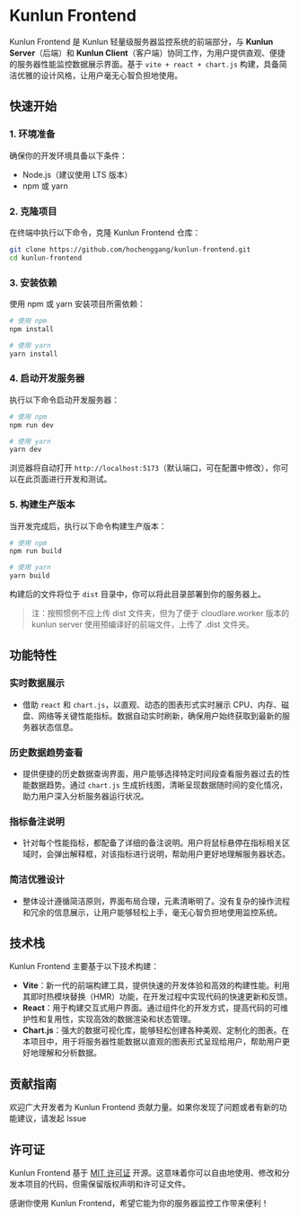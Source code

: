 # Kunlun Frontend

Kunlun Frontend 是 Kunlun 轻量级服务器监控系统的前端部分，与 **Kunlun Server**（后端）和 **Kunlun Client**（客户端）协同工作，为用户提供直观、便捷的服务器性能监控数据展示界面。基于 `vite + react + chart.js` 构建，具备简洁优雅的设计风格，让用户毫无心智负担地使用。

## 快速开始

### 1. 环境准备
确保你的开发环境具备以下条件：
- Node.js（建议使用 LTS 版本）
- npm 或 yarn

### 2. 克隆项目
在终端中执行以下命令，克隆 Kunlun Frontend 仓库：
```bash
git clone https://github.com/hochenggang/kunlun-frontend.git
cd kunlun-frontend
```

### 3. 安装依赖
使用 npm 或 yarn 安装项目所需依赖：
```bash
# 使用 npm
npm install

# 使用 yarn
yarn install
```

### 4. 启动开发服务器
执行以下命令启动开发服务器：
```bash
# 使用 npm
npm run dev

# 使用 yarn
yarn dev
```
浏览器将自动打开 `http://localhost:5173`（默认端口，可在配置中修改），你可以在此页面进行开发和测试。

### 5. 构建生产版本
当开发完成后，执行以下命令构建生产版本：
```bash
# 使用 npm
npm run build

# 使用 yarn
yarn build
```
构建后的文件将位于 `dist` 目录中，你可以将此目录部署到你的服务器上。

> 注：按照惯例不应上传 dist 文件夹，但为了便于 cloudlare.worker 版本的 kunlun server 使用预编译好的前端文件，上传了 .dist 文件夹。

## 功能特性

### **实时数据展示**
- 借助 `react` 和 `chart.js`，以直观、动态的图表形式实时展示 CPU、内存、磁盘、网络等关键性能指标。数据自动实时刷新，确保用户始终获取到最新的服务器状态信息。

### **历史数据趋势查看**
- 提供便捷的历史数据查询界面，用户能够选择特定时间段查看服务器过去的性能数据趋势。通过 `chart.js` 生成折线图，清晰呈现数据随时间的变化情况，助力用户深入分析服务器运行状况。

### **指标备注说明**
- 针对每个性能指标，都配备了详细的备注说明。用户将鼠标悬停在指标相关区域时，会弹出解释框，对该指标进行说明，帮助用户更好地理解服务器状态。

### **简洁优雅设计**
- 整体设计遵循简洁原则，界面布局合理，元素清晰明了。没有复杂的操作流程和冗余的信息展示，让用户能够轻松上手，毫无心智负担地使用监控系统。

## 技术栈

Kunlun Frontend 主要基于以下技术构建：
- **Vite**：新一代的前端构建工具，提供快速的开发体验和高效的构建性能。利用其即时热模块替换（HMR）功能，在开发过程中实现代码的快速更新和反馈。
- **React**：用于构建交互式用户界面。通过组件化的开发方式，提高代码的可维护性和复用性，实现高效的数据渲染和状态管理。
- **Chart.js**：强大的数据可视化库，能够轻松创建各种美观、定制化的图表。在本项目中，用于将服务器性能数据以直观的图表形式呈现给用户，帮助用户更好地理解和分析数据。

## 贡献指南
欢迎广大开发者为 Kunlun Frontend 贡献力量。如果你发现了问题或者有新的功能建议，请发起 Issue

## 许可证
Kunlun Frontend 基于 [MIT 许可证](https://opensource.org/licenses/MIT) 开源。这意味着你可以自由地使用、修改和分发本项目的代码，但需保留版权声明和许可证文件。



感谢你使用 Kunlun Frontend，希望它能为你的服务器监控工作带来便利！ 
